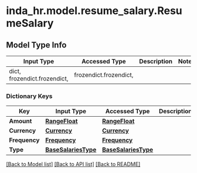 # inda_hr.model.resume_salary.ResumeSalary

## Model Type Info
Input Type | Accessed Type | Description | Notes
------------ | ------------- | ------------- | -------------
dict, frozendict.frozendict,  | frozendict.frozendict,  |  | 

### Dictionary Keys
Key | Input Type | Accessed Type | Description | Notes
------------ | ------------- | ------------- | ------------- | -------------
**Amount** | [**RangeFloat**](RangeFloat.md) | [**RangeFloat**](RangeFloat.md) |  | 
**Currency** | [**Currency**](Currency.md) | [**Currency**](Currency.md) |  | 
**Frequency** | [**Frequency**](Frequency.md) | [**Frequency**](Frequency.md) |  | [optional] 
**Type** | [**BaseSalariesType**](BaseSalariesType.md) | [**BaseSalariesType**](BaseSalariesType.md) |  | [optional] 

[[Back to Model list]](../../README.md#documentation-for-models) [[Back to API list]](../../README.md#documentation-for-api-endpoints) [[Back to README]](../../README.md)

